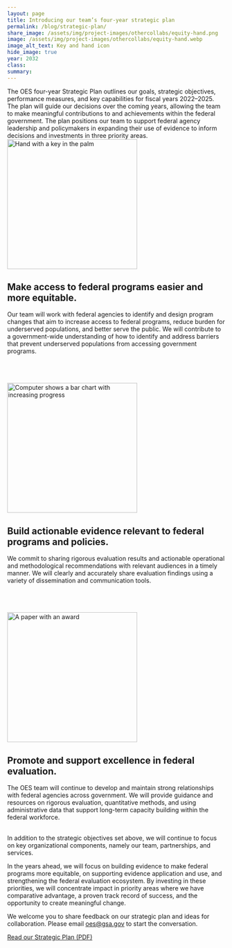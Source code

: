 ```yaml
---
layout: page	
title: Introducing our team’s four-year strategic plan
permalink: /blog/strategic-plan/	
share_image: /assets/img/project-images/othercollabs/equity-hand.png
image: /assets/img/project-images/othercollabs/equity-hand.webp
image_alt_text: Key and hand icon
hide_image: true
year: 2032
class:	
summary: 	
---
```


The OES four-year Strategic Plan outlines our goals, strategic objectives, performance measures, and key capabilities for fiscal years 2022–2025. The plan will guide our decisions over the coming years, allowing the team to make meaningful contributions to and achievements within the federal government. The plan positions our team to support federal agency leadership and policymakers in expanding their use of evidence to inform decisions and investments in three priority areas.
<br>
  <img src="{{ '/assets/img/project-images/othercollabs/equity-hand.webp' | prepend: site.baseurl }}" alt="Hand with a key in the palm" width="300">
  <h2>Make access to federal programs easier and more equitable.</h2>
<p>Our team will work with federal agencies to identify and design program changes that aim to increase access to federal programs, reduce burden for underserved populations, and better serve the public. We will contribute to a government-wide understanding of how to identify and address barriers that prevent underserved populations from accessing government programs.</p>
<br><br><br>
  <img src="{{ '/assets/img/project-images/othercollabs/evidence-icon.webp' | prepend: site.baseurl }}" alt="Computer shows a bar chart with increasing progress" width="300">
  <h2>Build actionable evidence relevant to federal programs and policies.</h2>
<p>We commit to sharing rigorous evaluation results and actionable operational and methodological recommendations with relevant audiences in a timely manner. We will clearly and accurately share evaluation findings using a variety of dissemination and communication tools.</p>
<br><br><br>
  <img src="{{ '/assets/img/project-images/othercollabs/excellence-icon.webp' | prepend: site.baseurl }}" alt="A paper with an award" width="300">
  <h2>Promote and support excellence in federal evaluation.</h2>
<p>The OES team will continue to develop and maintain strong relationships with federal agencies across government. We will provide guidance and resources on rigorous evaluation, quantitative methods, and using administrative data that support long-term capacity building within the federal workforce.</p>
<br>
In addition to the strategic objectives set above, we will continue to focus on key organizational components, namely our team, partnerships, and services. 

In the years ahead, we will focus on building evidence to make federal programs more equitable, on supporting evidence application and use, and strengthening the federal evaluation ecosystem. By investing in these priorities, we will concentrate impact in priority areas where we have comparative advantage, a proven track record of success, and the opportunity to create meaningful change.

We welcome you to share feedback on our strategic plan and ideas for collaboration. Please email <a href="mailto:oes@gsa.gov?subject=Partnering with OES: Project Idea">oes@gsa.gov</a> to start the conversation. 

<p><a class="usa-button" href="/assets/files/OES-Strategic-Plan-FY22-25.pdf">Read our Strategic Plan (PDF)</a></p>
